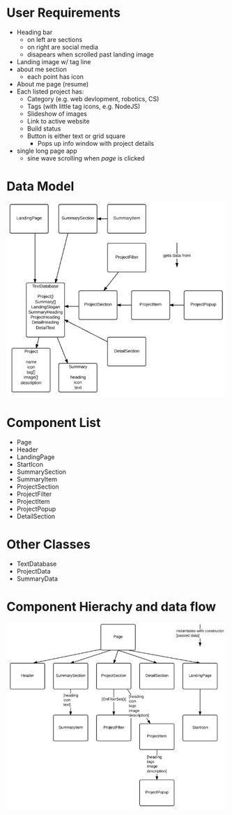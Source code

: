 # User Requirements

- Heading bar
  - on left are sections
  - on right are social media
  - disapears when scrolled past landing image
- Landing image w/ tag line
- about me section
  - each point has icon
- About me page (resume)
- Each listed project has:
  - Category (e.g. web devlopment, robotics, CS)
  - Tags (with little tag icons, e.g. NodeJS)
  - Slideshow of images
  - Link to active website
  - Build status
  - Button is either text or grid square
    - Pops up info window with project details
- single long page app
  - sine wave scrolling when *page* is clicked

# Data Model
![Component data model](wireframes/4.jpg)

# Component List
- Page
- Header
- LandingPage
- StartIcon
- SummarySection
- SummaryItem
- ProjectSection
- ProjectFilter
- ProjectItem
- ProjectPopup
- DetailSection

# Other Classes
- TextDatabase
- ProjectData
- SummaryData

# Component Hierachy and data flow
![Component data flow](wireframes/3.jpg)
